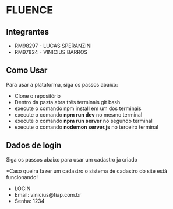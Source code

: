 <h1>FLUENCE</h1>

<h2>Integrantes</h2>
<ul>
    <li>RM98297 - LUCAS SPERANZINI</li>
    <li>RM97824 - VINICIUS BARROS</li>
</ul>

<h2>Como Usar</h2>
  <p>Para usar a plataforma, siga os passos abaixo:</p>
  <ul>
      <li>Clone o repositório</li>
      <li>Dentro da pasta abra três terminais git bash</li>
      <li>execute o comando npm install em um dos terminais</li>
      <li>execute o comando <strong>npm run dev</strong> no mesmo terminal</li>
      <li>execute o comando <strong>npm run server</strong> no segundo terminal</li>
      <li>execute o comando <strong>nodemon server.js</strong> no terceiro terminal</li>
      
  </ul>

<h2>Dados de login</h2>
<p>Siga os passos abaixo para usar um cadastro ja criado</p>
<p>*Caso queira fazer um cadastro o sistema de cadastro do site está funcionando!</p>
<ul>
      <li>LOGIN</li>
      <li>Email: vinicius@fiap.com.br</li>
      <li>Senha: 1234</li>
  </ul>
